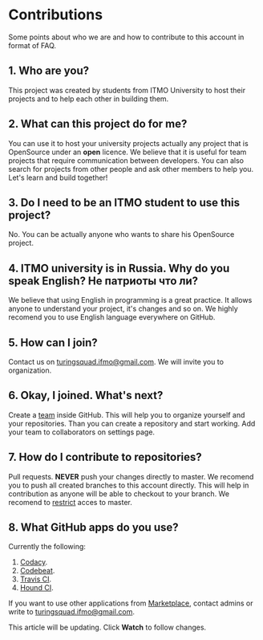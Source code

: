 # Contributions

Some points about who we are and how to contribute to this account in format of FAQ.

## 1. Who are you?

This project was created by students from ITMO University to host their projects and to help each other in building them.

## 2. What can this project do for me?

You can use it to host your university projects actually any project that is OpenSource under an **open** licence. We believe that it is useful for team projects that require communication between developers. You can also search for projects from other people and ask other members to help you. Let's learn and build together!

## 3. Do I need to be an ITMO student to use this project?

No. You can be actually anyone who wants to share his OpenSource project.

## 4. ITMO university is in Russia. Why do you speak English? Не патриоты что ли?

We believe that using English in programming is a great practice. It allows anyone to understand your project, it's changes and so on. We highly recomend you to use English language everywhere on GitHub.

## 5. How can I join?

Contact us on turingsquad.ifmo@gmail.com. We will invite you to organization.

## 6. Okay, I joined. What's next?

Create a [team](https://help.github.com/en/articles/about-teams) inside GitHub. This will help you to organize yourself and your repositories. Than you can create a repository and start working. Add your team to collaborators on settings page.

## 7. How do I contribute to repositories?

Pull requests. **NEVER** push your changes directly to master. We recomend you to push all created branches to this account directly. This will help in contribution as anyone will be able to checkout to your branch. We recomend to [restrict](https://help.github.com/en/articles/defining-the-mergeability-of-pull-requests) acces to master.

## 8. What GitHub apps do you use?

Currently the following:

1. [Codacy](https://github.com/marketplace/codacy).
2. [Codebeat](https://github.com/marketplace/codebeat).
3. [Travis CI](https://github.com/marketplace/travis-ci).
4. [Hound CI](https://github.com/marketplace/hound).

If you want to use other applications from [Marketplace](https://github.com/marketplace), contact admins or write to turingsquad.ifmo@gmail.com.

This article will be updating. Click **Watch** to follow changes.
